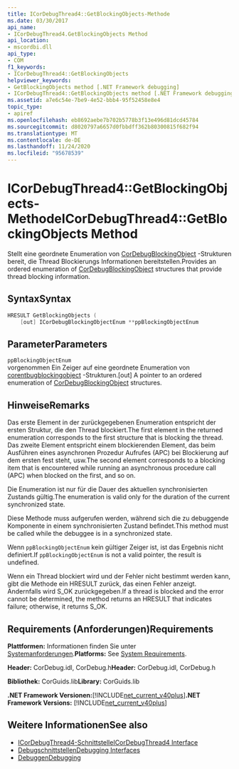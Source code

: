 ```yaml
---
title: ICorDebugThread4::GetBlockingObjects-Methode
ms.date: 03/30/2017
api_name:
- ICorDebugThread4.GetBlockingObjects Method
api_location:
- mscordbi.dll
api_type:
- COM
f1_keywords:
- ICorDebugThread4::GetBlockingObjects
helpviewer_keywords:
- GetBlockingObjects method [.NET Framework debugging]
- ICorDebugThread4::GetBlockingObjects method [.NET Framework debugging]
ms.assetid: a7e6c54e-7be9-4e52-bbb4-95f52458e8e4
topic_type:
- apiref
ms.openlocfilehash: eb8692aebe7b702b5778b3f13e496d81dcd45784
ms.sourcegitcommit: d8020797a6657d0fbbdff362b80300815f682f94
ms.translationtype: MT
ms.contentlocale: de-DE
ms.lasthandoff: 11/24/2020
ms.locfileid: "95678539"
---
```

# <a name="icordebugthread4getblockingobjects-method"></a><span data-ttu-id="c4bb6-102">ICorDebugThread4::GetBlockingObjects-Methode</span><span class="sxs-lookup"><span data-stu-id="c4bb6-102">ICorDebugThread4::GetBlockingObjects Method</span></span>

<span data-ttu-id="c4bb6-103">Stellt eine geordnete Enumeration von [CorDebugBlockingObject](cordebugblockingobject-structure.md) -Strukturen bereit, die Thread Blockierungs Informationen bereitstellen.</span><span class="sxs-lookup"><span data-stu-id="c4bb6-103">Provides an ordered enumeration of [CorDebugBlockingObject](cordebugblockingobject-structure.md) structures that provide thread blocking information.</span></span>  
  
## <a name="syntax"></a><span data-ttu-id="c4bb6-104">Syntax</span><span class="sxs-lookup"><span data-stu-id="c4bb6-104">Syntax</span></span>  
  
```cpp  
HRESULT GetBlockingObjects (  
    [out] ICorDebugBlockingObjectEnum **ppBlockingObjectEnum  
```  
  
## <a name="parameters"></a><span data-ttu-id="c4bb6-105">Parameter</span><span class="sxs-lookup"><span data-stu-id="c4bb6-105">Parameters</span></span>  

 `ppBlockingObjectEnum`  
 <span data-ttu-id="c4bb6-106">vorgenommen Ein Zeiger auf eine geordnete Enumeration von [corentbugblockingobject](cordebugblockingobject-structure.md) -Strukturen.</span><span class="sxs-lookup"><span data-stu-id="c4bb6-106">[out] A pointer to an ordered enumeration of [CorDebugBlockingObject](cordebugblockingobject-structure.md) structures.</span></span>  
  
## <a name="remarks"></a><span data-ttu-id="c4bb6-107">Hinweise</span><span class="sxs-lookup"><span data-stu-id="c4bb6-107">Remarks</span></span>  

 <span data-ttu-id="c4bb6-108">Das erste Element in der zurückgegebenen Enumeration entspricht der ersten Struktur, die den Thread blockiert.</span><span class="sxs-lookup"><span data-stu-id="c4bb6-108">The first element in the returned enumeration corresponds to the first structure that is blocking the thread.</span></span> <span data-ttu-id="c4bb6-109">Das zweite Element entspricht einem blockierenden Element, das beim Ausführen eines asynchronen Prozedur Aufrufes (APC) bei Blockierung auf dem ersten fest steht, usw.</span><span class="sxs-lookup"><span data-stu-id="c4bb6-109">The second element corresponds to a blocking item that is encountered while running an asynchronous procedure call (APC) when blocked on the first, and so on.</span></span>  
  
 <span data-ttu-id="c4bb6-110">Die Enumeration ist nur für die Dauer des aktuellen synchronisierten Zustands gültig.</span><span class="sxs-lookup"><span data-stu-id="c4bb6-110">The enumeration is valid only for the duration of the current synchronized state.</span></span>  
  
 <span data-ttu-id="c4bb6-111">Diese Methode muss aufgerufen werden, während sich die zu debuggende Komponente in einem synchronisierten Zustand befindet.</span><span class="sxs-lookup"><span data-stu-id="c4bb6-111">This method must be called while the debuggee is in a synchronized state.</span></span>  
  
 <span data-ttu-id="c4bb6-112">Wenn `ppBlockingObjectEnum` kein gültiger Zeiger ist, ist das Ergebnis nicht definiert.</span><span class="sxs-lookup"><span data-stu-id="c4bb6-112">If `ppBlockingObjectEnum` is not a valid pointer, the result is undefined.</span></span>  
  
 <span data-ttu-id="c4bb6-113">Wenn ein Thread blockiert wird und der Fehler nicht bestimmt werden kann, gibt die Methode ein HRESULT zurück, das einen Fehler anzeigt. Andernfalls wird S_OK zurückgegeben.</span><span class="sxs-lookup"><span data-stu-id="c4bb6-113">If a thread is blocked and the error cannot be determined, the method returns an HRESULT that indicates failure; otherwise, it returns S_OK.</span></span>  
  
## <a name="requirements"></a><span data-ttu-id="c4bb6-114">Requirements (Anforderungen)</span><span class="sxs-lookup"><span data-stu-id="c4bb6-114">Requirements</span></span>  

 <span data-ttu-id="c4bb6-115">**Plattformen:** Informationen finden Sie unter [Systemanforderungen](../../get-started/system-requirements.md).</span><span class="sxs-lookup"><span data-stu-id="c4bb6-115">**Platforms:** See [System Requirements](../../get-started/system-requirements.md).</span></span>  
  
 <span data-ttu-id="c4bb6-116">**Header:** CorDebug.idl, CorDebug.h</span><span class="sxs-lookup"><span data-stu-id="c4bb6-116">**Header:** CorDebug.idl, CorDebug.h</span></span>  
  
 <span data-ttu-id="c4bb6-117">**Bibliothek:** CorGuids.lib</span><span class="sxs-lookup"><span data-stu-id="c4bb6-117">**Library:** CorGuids.lib</span></span>  
  
 <span data-ttu-id="c4bb6-118">**.NET Framework Versionen:**[!INCLUDE[net_current_v40plus](../../../../includes/net-current-v40plus-md.md)]</span><span class="sxs-lookup"><span data-stu-id="c4bb6-118">**.NET Framework Versions:** [!INCLUDE[net_current_v40plus](../../../../includes/net-current-v40plus-md.md)]</span></span>  
  
## <a name="see-also"></a><span data-ttu-id="c4bb6-119">Weitere Informationen</span><span class="sxs-lookup"><span data-stu-id="c4bb6-119">See also</span></span>

- [<span data-ttu-id="c4bb6-120">ICorDebugThread4-Schnittstelle</span><span class="sxs-lookup"><span data-stu-id="c4bb6-120">ICorDebugThread4 Interface</span></span>](icordebugthread4-interface.md)
- [<span data-ttu-id="c4bb6-121">Debugschnittstellen</span><span class="sxs-lookup"><span data-stu-id="c4bb6-121">Debugging Interfaces</span></span>](debugging-interfaces.md)
- [<span data-ttu-id="c4bb6-122">Debuggen</span><span class="sxs-lookup"><span data-stu-id="c4bb6-122">Debugging</span></span>](index.md)
